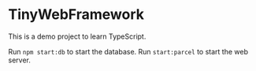 # TinyWebFramework

This is a demo project to learn TypeScript.

Run `npm start:db` to start the database.
Run `start:parcel` to start the web server.
